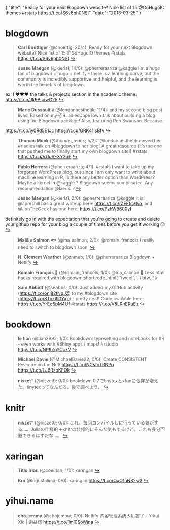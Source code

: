 {
  "title": "Ready for your next Blogdown website? Nice list of 15 @GoHugoIO themes #rstats https://t.co/S6v6ph0NSI",
  "date": "2018-03-25"
}

# blogdown

> **Carl Boettiger** (@cboettig; 20/4): Ready for your next Blogdown website? Nice list of 15 @GoHugoIO themes #rstats https://t.co/S6v6ph0NSI  [&#8618;](https://twitter.com/xieyihui/status/977612467583856640)

<!-- -->


> **Jesse Maegan** (@kierisi; 14/0): @pherreraariza @kaggle I'm a *huge* fan of blogdown + hugo + netlify - there is a learning curve, but the community is incredibly supportive and helpful, and the learning is worth the benefits of blogdown.
>
ex: I ❤️❤️❤️ the talks &amp; projects section in the academic theme: https://t.co/Jk6BsuwG25  [&#8618;](https://twitter.com/xieyihui/status/977657380895952901)

<!-- -->


> **Marie Dussault 💀** (@londonaesthetik; 11/4): and my second blog post lives! Based on my @RLadiesCapeTown talk about building a blog using the Blogdown package! Also, featuring Ron Swanson. Because.
>
https://t.co/iy0Rd5E1Jc https://t.co/GRK41IsBfv  [&#8618;](https://twitter.com/xieyihui/status/977616966998511616)

<!-- -->


> **Thomas Mock** (@thomas_mock; 5/2): .@londonaesthetik moved her #rladies talk on #blogdown to her blog! A great resource (it’s the one that pushed me to finally start my own blogdown site!) #rstats https://t.co/VUuSFXY2oP  [&#8618;](https://twitter.com/xieyihui/status/977625556601769985)

<!-- -->


> **Pablo Herrera** (@pherreraariza; 4/1): #rstats I want to take up my forgotten WordPress blog, but since I am only want to write about machine learning in R, is there any better option than WordPress? Maybe a kernel in @kaggle ? Blogdown seems complicated. Any recommendation @kierisi ?  [&#8618;](https://twitter.com/xieyihui/status/977649894340153347)

<!-- -->


> **Jesse Maegan** (@kierisi; 2/0): @pherreraariza @kaggle it is! @apreshill has a great writeup here: https://t.co/rZEFfsVlvq, and @JonTheGeek has one here: https://t.co/PzhW9600yI
>
definitely go in with the expectation that you're going to create and delete your github repo for your blog a couple of times before you get it working 😜  [&#8618;](https://twitter.com/xieyihui/status/977659774572597248)

<!-- -->


> **Maëlle Salmon 🐟** (@ma_salmon; 2/0): @romain_francois I reallly need to switch to blogdown soon.  [&#8618;](https://twitter.com/xieyihui/status/977535736328212480)

<!-- -->


> **N. Clement Weather** (@znmeb; 1/0): @pherreraariza Blogdown + Netlify  [&#8618;](https://twitter.com/xieyihui/status/977654917966872576)

<!-- -->


> **Romain François 🦄** (@romain_francois; 1/0): @ma_salmon 🤣 Less html hacks required with blogdown::shortcode_html( “tweet”, . ) btw.  [&#8618;](https://twitter.com/xieyihui/status/977535090308866048)

<!-- -->


> **Sam Abbott** (@seabbs; 0/0): Just added my GitHub activity (https://t.co/onj82tNqJZ) to my #blogdown site (https://t.co/STnzI90Yqb) - pretty neat! Code available here: https://t.co/YrEq6pM4Uf #rstats https://t.co/V5LRhERuEz  [&#8618;](https://twitter.com/xieyihui/status/977621964222337024)

<!-- -->


# bookdown

> **le tiañ** (@tian2992; 1/0): Bookdown: typesetting and notebooks for #R - even works with #Shiny apps / maps! #rstudio https://t.co/NP9ZpYCc7V  [&#8618;](https://twitter.com/xieyihui/status/977612156920389633)

<!-- -->


> **Michael Davie** (@MichaelDavie22; 0/0): Create CONSISTENT Revenue on the Net!
https://t.co/NGsfoTRNPp https://t.co/LJ6RzoKFQk  [&#8618;](https://twitter.com/xieyihui/status/977681678733860864)

<!-- -->


> **niszet*** (@niszet0; 0/0): bookdown 0.7でtinytexとxfunに依存が増えた。tinytexってなんだろ。後で調べよう。  [&#8618;](https://twitter.com/xieyihui/status/977432602415017985)

<!-- -->


# knitr

> **niszet*** (@niszet0; 0/0): これ、毎回コンパイルしに行っている気がする…。Juliaの仕様的＋knitrの仕様的にそんな気もするけど。これも多分回避できるはずだな…。  [&#8618;](https://twitter.com/xieyihui/status/977466881664729088)

<!-- -->


# xaringan

> **Titio Irlan** (@coeirlan; 1/0): xaringan  [&#8618;](https://twitter.com/xieyihui/status/977390329388240896)

<!-- -->


> **Bro** (@ogustalima; 0/0): xaringan https://t.co/OuO1nN32w3  [&#8618;](https://twitter.com/xieyihui/status/977663657487294464)

<!-- -->


# yihui.name

> **cho.jemmy** (@chojemmy; 0/0): Netlify 内容管理系统太厉害了 - Yihui Xie | 谢益辉 https://t.co/1ml0SoWjna  [&#8618;](https://twitter.com/xieyihui/status/977590981380878336)

<!-- -->


